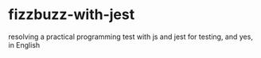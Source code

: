 # fizzbuzz-with-jest
resolving a practical programming test with js and jest for testing, and yes, in English
